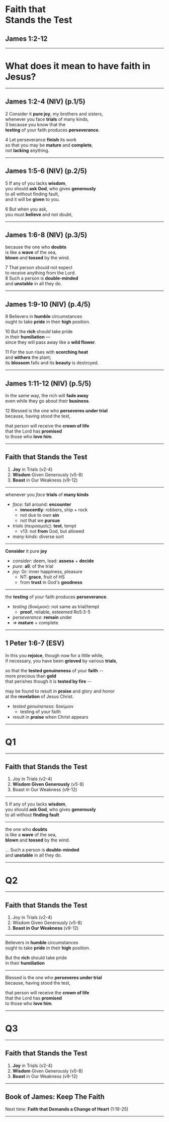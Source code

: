 <!-- .slide: data-background-image="http://sermons.seanho.com/img/bg/unsplash-JdY-P44WBpY-stormclouds.jpg" -->
# Faith that <br/> Stands the Test
## James 1:2-12

---
<!-- .slide: class="Q" data-background="white" -->
# What does it mean to have **faith** in Jesus?

---
## James 1:2-4 (NIV) (p.1/5)
<span class="hl2">2</span>
Consider it **pure joy**, my brothers and sisters, <br/>
whenever you face **trials** of many kinds, <br/>
<span class="hl2">3</span>
because you know that the <br/>
**testing** of your faith produces **perseverance**.

<span class="hl2">4</span>
Let perseverance **finish** its work <br/>
so that you may be **mature** and **complete**, <br/>
not **lacking** anything.

---
## James 1:5-6 (NIV) (p.2/5)
<span class="hl2">5</span>
If any of you lacks **wisdom**, <br/>
you should **ask God**, who gives **generously** <br/>
to all without finding fault, <br/>
and it will be **given** to you.

<span class="hl2">6</span>
But when you ask, <br/>
you must **believe** and not doubt,

---
## James 1:6-8 (NIV) (p.3/5)
because the one who **doubts** <br/>
is like a **wave** of the sea, <br/>
**blown** and **tossed** by the wind.

<span class="hl2">7</span>
That person should not expect <br/>
to receive anything from the Lord. <br/>
<span class="hl2">8</span>
Such a person is **double-minded** <br/>
and **unstable** in all they do.

---
## James 1:9-10 (NIV) (p.4/5)
<span class="hl2">9</span>
Believers in **humble** circumstances <br/>
ought to take **pride** in their **high** position.

<span class="hl2">10</span>
But the **rich** should take pride <br/>
in their **humiliation** —  <br/>
since they will pass away like a **wild flower**.

<span class="hl2">11</span>
For the sun rises with **scorching heat** <br/>
and **withers** the plant; <br/>
its **blossom** falls and its **beauty** is destroyed.

---
## James 1:11-12 (NIV) (p.5/5)
In the same way, the rich will **fade away** <br/>
even while they go about their **business**.

<span class="hl2">12</span>
Blessed is the one who **perseveres under trial** <br/>
because, having stood the test,

that person will receive the **crown of life** <br/>
that the Lord has **promised** <br/>
to those who **love him**.

---
<!-- .slide: background-image="http://sermons.seanho.com/img/bg/unsplash-JdY-P44WBpY-stormclouds.jpg" -->
## Faith that Stands the Test
1. **Joy** in Trials <span class="hl2">(v2-4)</span>
2. **Wisdom** Given Generously <span class="hl2">(v5-8)</span>
3. **Boast** in Our Weakness <span class="hl2">(v9-12)</span>

---
whenever you *face* **trials** of **many kinds**

>>>
+ *face*: fall around: **encounter**
  + **innocently**: robbers, ship + rock
  + not due to own **sin**
  + not that we **pursue**
+ *trials* (πειρασμοῖς): **test**, tempt
  + v13: not **from** God, but allowed
+ *many kinds*: diverse sort

---
**Consider** it pure **joy**

>>>
+ *consider*: deem, lead: **assess** + **decide**
+ *pure*: **all**: of the trial
+ *joy*: Gr: inner happiness, pleasure
  + NT: **grace**, fruit of HS
  + from **trust** in God's **goodness**

---
the **testing** of your faith produces **perseverance**.

>>>
+ *testing* (δοκίμιον): not same as trial/tempt
  + **proof**, reliable, esteemed Ro5:3-5
+ *perseverance*: **remain** under
+ &rArr; **mature** + complete

---
## 1 Peter 1:6-7 (ESV)
In this you **rejoice**, though now for a little while, <br/>
if necessary, you have been **grieved** by various **trials**,

so that the **tested genuineness** of your **faith** -- <br/>
more precious than **gold** <br/>
that perishes though it is **tested by fire** --

may be found to result in **praise** and glory and honor <br/>
at the **revelation** of Jesus Christ.

>>>
+ *tested genuineness*: δοκίμιον
  + testing of your faith
+ result in **praise** when Christ appears

---
<!-- .slide: class="Q" data-background="white" -->
# Q1

---
<!-- .slide: background-image="http://sermons.seanho.com/img/bg/unsplash-JdY-P44WBpY-stormclouds.jpg" -->
## Faith that Stands the Test
1. Joy in Trials <span class="hl2">(v2-4)</span>
2. **Wisdom Given Generously** <span class="hl2">(v5-8)</span>
3. Boast in Our Weakness <span class="hl2">(v9-12)</span>

---
5 If any of you lacks **wisdom**, <br/>
you should **ask God**, who gives **generously** <br/>
to all without **finding fault**

---
the one who **doubts** <br/>
is like a **wave** of the sea, <br/>
**blown** and **tossed** by the wind.

... Such a person is **double-minded** <br/>
and **unstable** in all they do.

---
<!-- .slide: class="Q" data-background="white" -->
# Q2

---
<!-- .slide: background-image="http://sermons.seanho.com/img/bg/unsplash-JdY-P44WBpY-stormclouds.jpg" -->
## Faith that Stands the Test
1. Joy in Trials <span class="hl2">(v2-4)</span>
2. Wisdom Given Generously <span class="hl2">(v5-8)</span>
3. **Boast in Our Weakness** <span class="hl2">(v9-12)</span>

---
Believers in **humble** circumstances <br/>
ought to take **pride** in their **high** position.

But the **rich** should take pride <br/>
in their **humiliation**

---
Blessed is the one who **perseveres under trial** <br/>
because, having stood the test,

that person will receive the **crown of life** <br/>
that the Lord has **promised** <br/>
to those who **love him**.

---
<!-- .slide: class="Q" data-background="white" -->
# Q3

---
<!-- .slide: background-image="http://sermons.seanho.com/img/bg/unsplash-JdY-P44WBpY-stormclouds.jpg" -->
## Faith that Stands the Test
1. **Joy** in Trials <span class="hl2">(v2-4)</span>
2. **Wisdom** Given Generously <span class="hl2">(v5-8)</span>
3. **Boast** in Our Weakness <span class="hl2">(v9-12)</span>

---
<!-- .slide: background-image="http://sermons.seanho.com/img/bg/unsplash-JdY-P44WBpY-stormclouds.jpg" -->
## Book of James: Keep The Faith
Next time: **Faith that Demands a Change of Heart**
<span class="hl2">(1:19-25)</span>

---
<!-- .slide: background-image="http://sermons.seanho.com/img/bg/unsplash-JdY-P44WBpY-stormclouds.jpg" class="empty" -->

